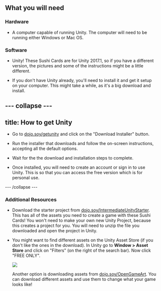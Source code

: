 ## What you will need

### Hardware

+ A computer capable of running Unity. The computer will need to be running either Windows or Mac OS.

### Software

+ Unity! These Sushi Cards are for Unity 2017.1, so if you have a different version, the pictures and some of the instructions might be a little different.

+ If you don't have Unity already, you'll need to install it and get it setup on your computer. This might take a while, as it's a big download and install.

--- collapse ---
---
title: How to get Unity
---

+ Go to [dojo.soy/getunity](http://dojo.soy/getunity) and click on the "Download Installer" button.

+ Run the installer that downloads and follow the on-screen instructions, accepting all the default options.

+ Wait for the the download and installation steps to complete.

+ Once installed, you will need to create an account or sign in to use Unity. This is so that you can access the free version which is for personal use.

--- /collapse ---

### Additional Resources

+ Download the starter project from [dojo.soy/IntermediateUnityStarter](http://dojo.soy/IntermediateUnityStarter). This has all of the assets you need to create a game with these Sushi Cards! You won't need to make your own new Unity Project, because this creates a project for you. You will need to unzip the file you downloaded and open the project in Unity.

+ You might want to find different assets on the Unity Asset Store (if you don't like the ones in the download). In Unity go to **Window > Asset Store** and click on "Filters" (on the right of the search bar). Now click "FREE ONLY". 

    ![](imagesimagestoreClickFree.PNG)
    
     Another option is downloading assets from [dojo.soy/OpenGameArt](http://dojo.soy/OpenGameArt). You can download different assets and use them to change what your game looks like!
